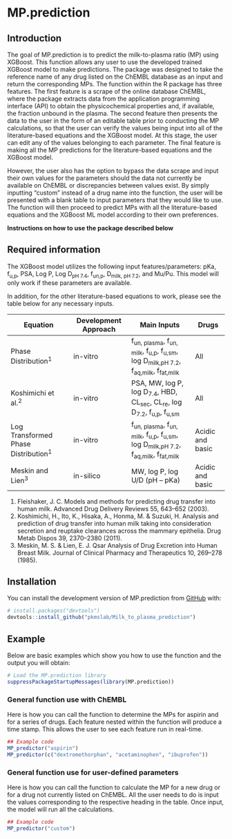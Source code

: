 
<!-- README.md is generated from README.Rmd. Please edit that file -->

# MP.prediction

<!-- badges: start -->
<!-- badges: end -->

## Introduction

The goal of MP.prediction is to predict the milk-to-plasma ratio (MP)
using XGBoost. This function allows any user to use the developed
trained XGBoost model to make predictions. The package was designed to
take the reference name of any drug listed on the ChEMBL database as an
input and return the corresponding MPs. The function within the R
package has three features. The first feature is a scrape of the online
database ChEMBL, where the package extracts data from the application
programming interface (API) to obtain the physicochemical properties
and, if available, the fraction unbound in the plasma. The second
feature then presents the data to the user in the form of an editable
table prior to conducting the MP calculations, so that the user can
verify the values being input into all of the literature-based equations
and the XGBoost model. At this stage, the user can edit any of the
values belonging to each parameter. The final feature is making all the
MP predictions for the literature-based equations and the XGBoost model.

However, the user also has the option to bypass the data scrape and
input their own values for the parameters should the data not currently
be available on ChEMBL or discrepancies between values exist. By simply
inputting “custom” instead of a drug name into the function, the user
will be presented with a blank table to input parameters that they would
like to use. The function will then proceed to predict MPs with all the
literature-based equations and the XGBoost ML model according to their
own preferences.

**Instructions on how to use the package described below**

## Required information

The XGBoost model utilizes the following input features/parameters: pKa,
f<sub>u,p</sub>, PSA, Log P, Log D<sub>pH 7.4</sub>, f<sub>un,p</sub>,
D<sub>milk, pH 7.2</sub>, and Mu/Pu. This model will only work if these
parameters are available.

In addition, for the other literature-based equations to work, please
see the table below for any necessary inputs.

| **Equation**                                   | **Development Approach** | **Main Inputs**                                                                                                                                         | **Drugs**        |
|------------------------------------------------|--------------------------|---------------------------------------------------------------------------------------------------------------------------------------------------------|------------------|
| Phase Distribution<sup>1</sup>                 | in-vitro                 | f<sub>un, plasma</sub>, f<sub>un, milk</sub>, f<sub>u,p</sub>, f<sub>u,sm</sub>, log D<sub>milk,pH 7.2</sub>, f<sub>aq,milk</sub>, f<sub>fat,milk</sub> | All              |
| Koshimichi et al.<sup>2</sup>                  | in-vitro                 | PSA, MW, log P, log D<sub>7.4</sub>, HBD, CL<sub>sec</sub>, CL<sub>re</sub>, log D<sub>7.2</sub>, f<sub>u,p</sub>, f<sub>u,sm</sub>                     | All              |
| Log Transformed Phase Distribution<sup>1</sup> | in-vitro                 | f<sub>un, plasma</sub>, f<sub>un, milk</sub>, f<sub>u,p</sub>, f<sub>u,sm</sub>, log D<sub>milk,pH 7.2</sub>, f<sub>aq,milk</sub>, f<sub>fat,milk</sub> | Acidic and basic |
| Meskin and Lien<sup>3</sup>                    | in-silico                | MW, log P, log U/D (pH – pKa)                                                                                                                           | Acidic and basic |

1.  Fleishaker, J. C. Models and methods for predicting drug transfer
    into human milk. Advanced Drug Delivery Reviews 55, 643–652 (2003).
2.  Koshimichi, H., Ito, K., Hisaka, A., Honma, M. & Suzuki, H. Analysis
    and prediction of drug transfer into human milk taking into
    consideration secretion and reuptake clearances across the mammary
    epithelia. Drug Metab Dispos 39, 2370–2380 (2011).
3.  Meskin, M. S. & Lien, E. J. Qsar Analysis of Drug Excretion into
    Human Breast Milk. Journal of Clinical Pharmacy and Therapeutics 10,
    269–278 (1985).

## Installation

You can install the development version of MP.prediction from
[GitHub](https://github.com/) with:

``` r
# install.packages("devtools")
devtools::install_github("pkmslab/Milk_to_plasma_prediction")
```

## Example

Below are basic examples which show you how to use the function and the
output you will obtain:

``` r
# Load the MP.prediction library
suppressPackageStartupMessages(library(MP.prediction))
```

### General function use with ChEMBL

Here is how you can call the function to determine the MPs for aspirin
and for a series of drugs. Each feature nested within the function will
produce a time stamp. This allows the user to see each feature run in
real-time.

``` r
## Example code
MP_predictor("aspirin")
MP_predictor(c("dextromethorphan", "acetaminophen", "ibuprofen"))
```

### General function use for user-defined parameters

Here is how you can call the function to calculate the MP for a new drug
or for a drug not currently listed on ChEMBL. All the user needs to do
is input the values corresponding to the respective heading in the
table. Once input, the model will run all the calculations.

``` r
## Example code
MP_predictor("custom")
```
